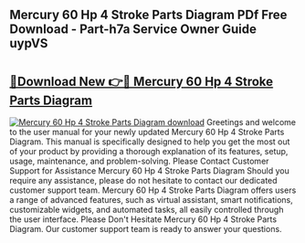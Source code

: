 ## Mercury 60 Hp 4 Stroke Parts Diagram PDf Free Download - Part-h7a Service Owner Guide uypVS

# <h2><a href="http://dfj33s.blite.top/?on=Mercury+60+Hp+4+Stroke+Parts+Diagram">🔗Download New 👉🔴 Mercury 60 Hp 4 Stroke Parts Diagram</a></h2>

[![Mercury 60 Hp 4 Stroke Parts Diagram download](https://i.imgur.com/lujVjoI.png)](http://dfj33s.blite.top/?on=Mercury+60+Hp+4+Stroke+Parts+Diagram)
Greetings and welcome to the user manual for your newly updated Mercury 60 Hp 4 Stroke Parts Diagram. This manual is specifically designed to help you get the most out of your product by providing a thorough explanation of its features, setup, usage, maintenance, and problem-solving. Please Contact Customer Support for Assistance Mercury 60 Hp 4 Stroke Parts Diagram Should you require any assistance, please do not hesitate to contact our dedicated customer support team. Mercury 60 Hp 4 Stroke Parts Diagram offers users a range of advanced features, such as virtual assistant, smart notifications, customizable widgets, and automated tasks, all easily controlled through the user interface. Please Don't Hesitate Mercury 60 Hp 4 Stroke Parts Diagram. Our customer support team is ready to answer your questions.
